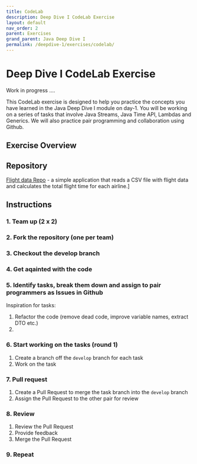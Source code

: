 ```yaml
---
title: CodeLab
description: Deep Dive I CodeLab Exercise
layout: default
nav_order: 2
parent: Exercises
grand_parent: Java Deep Dive I
permalink: /deepdive-1/exercises/codelab/
---
```


# Deep Dive I CodeLab Exercise

Work in progress ....

This CodeLab exercise is designed to help you practice the concepts you have learned in the Java Deep Dive I module on day-1. You will be working on a series of tasks that involve Java Streams, Java Time API, Lambdas and Generics. We will also practice pair programming and collaboration using Github.

## Exercise Overview

## Repository

[Flight data Repo](https://github.com/dat3Cph/flightapp) - a simple application that reads a CSV file with flight data and calculates the total flight time for each airline.]

## Instructions

### 1. Team up (2 x 2)

### 2. Fork the repository (one per team)

### 3. Checkout the develop branch

### 4. Get aqainted with the code

### 5. Identify tasks, break them down and assign to pair programmers as Issues in Github

Inspiration for tasks:

1. Refactor the code (remove dead code, improve variable names, extract DTO etc.)
2.

### 6. Start working on the tasks (round 1)

1. Create a branch off the `develop` branch for each task
2. Work on the task

### 7. Pull request

1. Create a Pull Request to merge the task branch into the `develop` branch
2. Assign the Pull Request to the other pair for review

### 8. Review

1. Review the Pull Request
2. Provide feedback
3. Merge the Pull Request

### 9. Repeat
